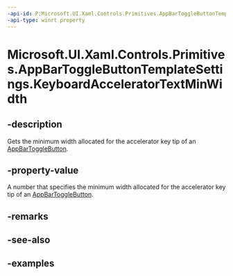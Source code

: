 ```yaml
---
-api-id: P:Microsoft.UI.Xaml.Controls.Primitives.AppBarToggleButtonTemplateSettings.KeyboardAcceleratorTextMinWidth
-api-type: winrt property
---
```


<!-- Property syntax.
public double KeyboardAcceleratorTextMinWidth { get; }
-->

# Microsoft.UI.Xaml.Controls.Primitives.AppBarToggleButtonTemplateSettings.KeyboardAcceleratorTextMinWidth

## -description
Gets the minimum width allocated for the accelerator key tip of an [AppBarToggleButton](../microsoft.ui.xaml.controls/appbartogglebutton.md).

## -property-value
A number that specifies the minimum width allocated for the accelerator key tip of an [AppBarToggleButton](../microsoft.ui.xaml.controls/appbartogglebutton.md).

## -remarks

## -see-also

## -examples

